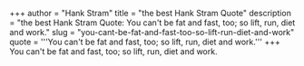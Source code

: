 +++
author = "Hank Stram"
title = "the best Hank Stram Quote"
description = "the best Hank Stram Quote: You can't be fat and fast, too; so lift, run, diet and work."
slug = "you-cant-be-fat-and-fast-too-so-lift-run-diet-and-work"
quote = '''You can't be fat and fast, too; so lift, run, diet and work.'''
+++
You can't be fat and fast, too; so lift, run, diet and work.
